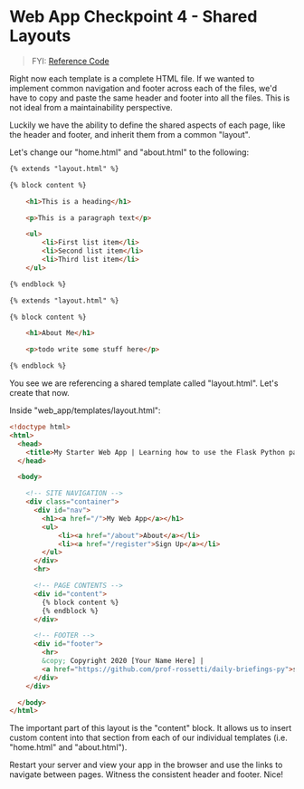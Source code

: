 # Web App Checkpoint 4 - Shared Layouts

> FYI: [Reference Code](https://github.com/s2t2/daily-briefings-py/pull/1/commits/3449ff1040dbdc6acae3650779098b314bac6ae1)

Right now each template is a complete HTML file. If we wanted to implement common navigation and footer across each of the files, we'd have to copy and paste the same header and footer into all the files. This is not ideal from a maintainability perspective.

Luckily we have the ability to define the shared aspects of each page, like the header and footer, and inherit them from a common "layout".

Let's change our "home.html" and "about.html" to the following:

```html
{% extends "layout.html" %}

{% block content %}

    <h1>This is a heading</h1>

    <p>This is a paragraph text</p>

    <ul>
        <li>First list item</li>
        <li>Second list item</li>
        <li>Third list item</li>
    </ul>

{% endblock %}
```

```html
{% extends "layout.html" %}

{% block content %}

    <h1>About Me</h1>

    <p>todo write some stuff here</p>

{% endblock %}
```

You see we are referencing a shared template called "layout.html". Let's create that now.

Inside "web_app/templates/layout.html":

```html
<!doctype html>
<html>
  <head>
    <title>My Starter Web App | Learning how to use the Flask Python package</title>
  </head>

  <body>

    <!-- SITE NAVIGATION -->
    <div class="container">
      <div id="nav">
        <h1><a href="/">My Web App</a></h1>
        <ul>
            <li><a href="/about">About</a></li>
            <li><a href="/register">Sign Up</a></li>
        </ul>
      </div>
      <hr>

      <!-- PAGE CONTENTS -->
      <div id="content">
        {% block content %}
        {% endblock %}
      </div>

      <!-- FOOTER -->
      <div id="footer">
        <hr>
        &copy; Copyright 2020 [Your Name Here] |
        <a href="https://github.com/prof-rossetti/daily-briefings-py">source</a>
      </div>
    </div>

  </body>
</html>
```

The important part of this layout is the "content" block. It allows us to insert custom content into that section from each of our individual templates (i.e. "home.html" and "about.html").

Restart your server and view your app in the browser and use the links to navigate between pages. Witness the consistent header and footer. Nice!
